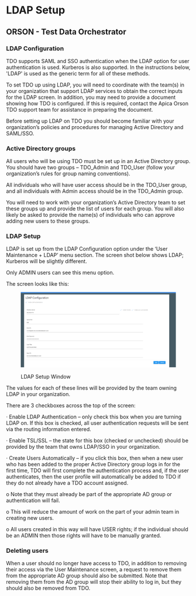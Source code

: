 # LDAP Setup

## ORSON - Test Data Orchestrator

### LDAP Configuration

TDO supports SAML and SSO authentication when the LDAP option for user authentication is used.  Kurberos is also supported.  In the instructions below, 'LDAP' is used as the generic term for all of these methods.

&#x20;

To set TDO up using LDAP, you will need to coordinate with the team(s) in your organization that support LDAP services to obtain the correct inputs for the LDAP screen.  In addition, you may need to provide a document showing how TDO is configured.  If this is required, contact the Apica Orson TDO support team for assistance in preparing the document.

&#x20;

Before setting up LDAP on TDO you should become familiar with your organization’s policies and procedures for managing Active Directory and SAML/SSO.

### &#x20;Active Directory groups

All users who will be using TDO must be set up in an Active Directory group. You should have two groups – TDO\_Admin and TDO\_User (follow your organization’s rules for group naming conventions).

&#x20;

All individuals who will have user access should be in the TDO\_User group, and all individuals with Admin access should be in the TDO\_Admin group.

&#x20;

You will need to work with your organization’s Active Directory team to set these groups up and provide the list of users for each group.  You will also likely be asked to provide the name(s) of individuals who can approve adding new users to these groups.

&#x20;&#x20;

### LDAP Setup

LDAP is set up from the LDAP Configuration option under the ‘User Maintenance + LDAP’ menu section.   The screen shot below shows LDAP; Kurberos will be slightly different.

&#x20;

Only ADMIN users can see this menu option.

&#x20;

The screen looks like this:

&#x20;

<figure><img src="../../../.gitbook/assets/image (358).png" alt=""><figcaption><p>LDAP Setup Window</p></figcaption></figure>

&#x20;

The values for each of these lines will be provided by the team owning LDAP in your organization.&#x20;

&#x20;

There are 3 checkboxes across the top of the screen:

·       Enable LDAP Authentication – only check this box when you are turning LDAP on.  If this box is checked, all user authentication requests will be sent via the routing information entered.&#x20;

·       Enable TSL/SSL – the state for this box (checked or unchecked) should be provided by the team that owns LDAP/SSO in your organization.

·       Create Users Automatically – if you click this box, then when a new user who has been added to the proper Active Directory group logs in for the first time, TDO will first complete the authentication process and, if the user authenticates, then the user profile will automatically be added to TDO if they do not already have a TDO account assigned.

o   Note that they must already be part of the appropriate AD group or authentication will fail.

o   This will reduce the amount of work on the part of your admin team in creating new users.

o   All users created in this way will have USER rights; if the individual should be an ADMIN then those rights will have to be manually granted.

&#x20;

### Deleting users

When a user should no longer have access to TDO, in addition to removing their access via the User Maintenance screen, a request to remove them from the appropriate AD group should also be submitted.  Note that removing them from the AD group will stop their ability to log in, but they should also be removed from TDO.
